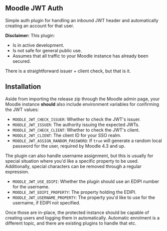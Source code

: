 ## Moodle JWT Auth

Simple auth plugin for handling an inbound JWT header and automatically creating an account for that user.  

**Disclaimer:** This plugin:
- Is in active development.
- Is not safe for general public use.
- Assumes that all traffic to your Moodle instance has already been secured.

There is a straightforward issuer + client check, but that is it.

## Installation

Aside from importing the release zip through the Moodle admin page, your Moodle instance **should** also include environment variables for confirming the JWT values:

- `MOODLE_JWT_CHECK_ISSUER`: Whether to check the JWT's issuer.
- `MOODLE_JWT_ISSUER`: The authority issuing the expected JWTs.
- `MOODLE_JWT_CHECK_CLIENT`: Whether to check the JWT's client.
- `MOODLE_JWT_CLIENT`: The client ID for your SSO realm.
- `MOODLE_JWT_ASSIGN_RANDOM_PASSWORD`: If `true` will generate a random local password for the user, required by Moodle 4.3 and up.

The plugin can also handle username assignment, but this is usually for special situation where you'd like a specific property to be used.  Additionally, special characters can be removed through a regular expression.

- `MOODLE_JWT_USE_EDIPI`: Whether the plugin should use an EDIPI number for the username.
- `MOODLE_JWT_EDIPI_PROPERTY`: The property holding the EDIPI.
- `MOODLE_JWT_USERNAME_PROPERTY`: The property you'd like to use for the username, if EDIPI not specified.

Once those are in-place, the protected instance should be capable of creating users and logging them in automatically.  Automatic enrolment is a different topic, and there are existing plugins to handle that etc.
